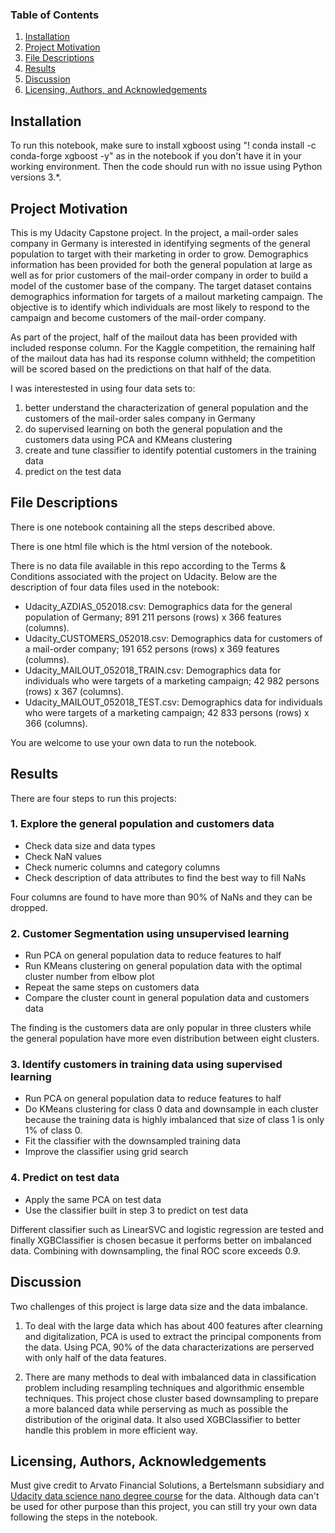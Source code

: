 ### Table of Contents

1. [Installation](#installation)
2. [Project Motivation](#motivation)
3. [File Descriptions](#files)
4. [Results](#results)
5. [Discussion](#discussion)
6. [Licensing, Authors, and Acknowledgements](#licensing)

## Installation <a name="installation"></a>

To run this notebook, make sure to install xgboost using "! conda install -c conda-forge xgboost -y" as in the notebook if you don't have it in your working environment. Then the code should run with no issue using Python versions 3.*.

## Project Motivation <a name="motivation"></a>

This is my Udacity Capstone project. In the project, a mail-order sales company in Germany is interested in identifying segments of the general population to target with their marketing in order to grow. Demographics information has been provided for both the general population at large as well as for prior customers of the mail-order company in order to build a model of the customer base of the company. The target dataset contains demographics information for targets of a mailout marketing campaign. The objective is to identify which individuals are most likely to respond to the campaign and become customers of the mail-order company.

As part of the project, half of the mailout data has been provided with included response column. For the Kaggle competition, the remaining half of the mailout data has had its response column withheld; the competition will be scored based on the predictions on that half of the data.

I was interestested in using four data sets to:

1. better understand the characterization of general population and the customers of the mail-order sales company in Germany
2. do supervised learning on both the general population and the customers data using PCA and KMeans clustering
3. create and tune classifier to identify potential customers in the training data
4. predict on the test data

## File Descriptions <a name="files"></a>

There is one notebook containing all the steps described above.

There is one html file which is the html version of the notebook.

There is no data file available in this repo according to the Terms & Conditions associated with the project on Udacity. Below are the description of four data files used in the notebook:

- Udacity_AZDIAS_052018.csv: Demographics data for the general population of Germany; 891 211 persons (rows) x 366 features (columns).
- Udacity_CUSTOMERS_052018.csv: Demographics data for customers of a mail-order company; 191 652 persons (rows) x 369 features (columns).
- Udacity_MAILOUT_052018_TRAIN.csv: Demographics data for individuals who were targets of a marketing campaign; 42 982 persons (rows) x 367 (columns).
- Udacity_MAILOUT_052018_TEST.csv: Demographics data for individuals who were targets of a marketing campaign; 42 833 persons (rows) x 366 (columns).

You are welcome to use your own data to run the notebook.

## Results <a name="results"></a>

There are four steps to run this projects:

### 1. Explore the general population and customers data

- Check data size and data types
- Check NaN values
- Check numeric columns and category columns
- Check description of data attributes to find the best way to fill NaNs

Four columns are found to have more than 90% of NaNs and they can be dropped.

### 2. Customer Segmentation using unsupervised learning

- Run PCA on general population data to reduce features to half
- Run KMeans clustering on general population data with the optimal cluster number from elbow plot
- Repeat the same steps on customers data
- Compare the cluster count in general population data and customers data

The finding is the customers data are only popular in three clusters while the general population have more even distribution between eight clusters.

### 3. Identify customers in training data using supervised learning

- Run PCA on general population data to reduce features to half
- Do KMeans clustering for class 0 data and downsample in each cluster because the training data is highly imbalanced that size of class 1 is only 1% of class 0. 
- Fit the classifier with the downsampled training data
- Improve the classifier using grid search

### 4. Predict on test data
- Apply the same PCA on test data
- Use the classifier built in step 3 to predict on test data

Different classifier such as LinearSVC and logistic regression are tested and finally XGBClassifier is chosen becasue it performs better on imbalanced data. Combining with downsampling, the final ROC score exceeds 0.9.

## Discussion <a name="discussion"></a>

Two challenges of this project is large data size and the data imbalance.

1. To deal with the large data which has about 400 features after clearning and digitalization, PCA is used to extract the principal components from the data. Using PCA, 90% of the data characterizations are perserved with only half of the data features. 

2. There are many methods to deal with imbalanced data in classification problem including resampling techniques and algorithmic ensemble techniques. This project chose cluster based downsampling to prepare a more balanced data while perserving as much as possible the distribution of the original data. It also used XGBClassifier to better handle this problem in more efficient way.

## Licensing, Authors, Acknowledgements <a name="licensing"></a>

Must give credit to Arvato Financial Solutions, a Bertelsmann subsidiary and [Udacity data science nano degree course](https://www.udacity.com/course/data-scientist-nanodegree--nd025) for the data. Although data can't be used for other purpose than this project, you can still try your own data following the steps in the notebook. 
